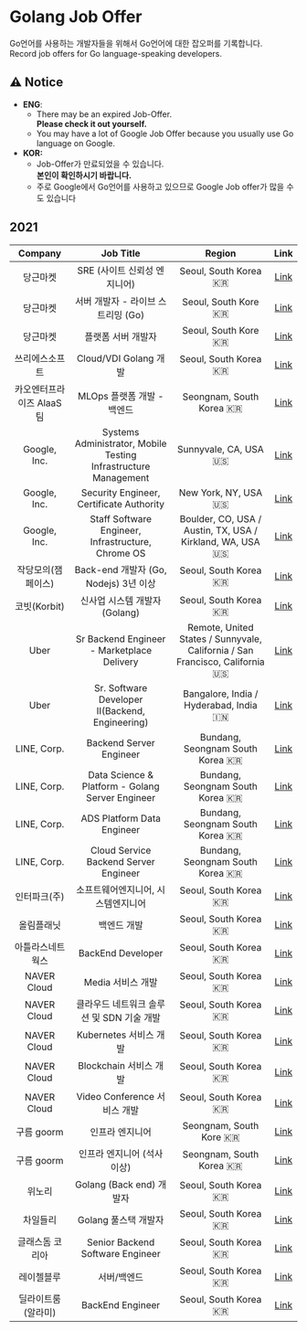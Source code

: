 # Golang Job Offer
Go언어를 사용하는 개발자들을 위해서 Go언어에 대한 잡오퍼를 기록합니다.  
Record job offers for Go language-speaking developers.

## ⚠️ Notice
- **ENG**: 
  - There may be an expired Job-Offer.  
  **Please check it out yourself.**
  - You may have a lot of Google Job Offer because you usually use Go language on Google.
- **KOR:**
  -  Job-Offer가 만료되었을 수 있습니다.  
  **본인이 확인하시기 바랍니다.**
  - 주로 Google에서 Go언어를 사용하고 있으므로 Google Job offer가 많을 수도 있습니다

## 2021
|Company|Job Title|Region|Link|
|:----:|:----------------------------:|:--------------:|:--------------:|
|당근마켓|SRE (사이트 신뢰성 엔지니어)|Seoul, South Korea 🇰🇷|[Link](https://team.daangn.com/jobs/4473170003/)| 
|당근마켓|서버 개발자 - 라이브 스트리밍 (Go)|Seoul, South Kore 🇰🇷|[Link](https://team.daangn.com/jobs/4708639003/)|
|당근마켓|플랫폼 서버 개발자|Seoul, South Kore 🇰🇷|[Link](https://team.daangn.com/jobs/4300800003/)|
|쓰리에스소프트|Cloud/VDI Golang 개발|Seoul, South Korea 🇰🇷|[Link](https://programmers.co.kr/job_positions/5801?fbclid=IwAR1oi6HFJU1c40D8lV6b5zZlxAX0lXmfOn6V9ybmASWkpaMtPv-ydmeWOP4)|
|카오엔터프라이즈 AlaaS팀|MLOps 플랫폼 개발 - 백엔드|Seongnam, South Korea 🇰🇷| [Link](https://careers.kakaoenterprise.com/job/%EA%B2%BD%EA%B8%B0%EB%8F%84-AI-Lab-MLOps-%ED%94%8C%EB%9E%AB%ED%8F%BC-%EA%B0%9C%EB%B0%9C-%28%EB%B0%B1%EC%97%94%EB%93%9C%ED%94%84%EB%A1%A0%ED%8A%B8%EC%97%94%EB%93%9C%29-%EA%B2%BD%EA%B8%B0%EB%8F%84/6518844/)|
|Google, Inc.| Systems Administrator, Mobile Testing Infrastructure Management | Sunnyvale, CA, USA 🇺🇸 | [Link](https://careers.google.com/jobs/results/86555199058911942/)|
|Google, Inc.| Security Engineer, Certificate Authority|New York, NY, USA 🇺🇸 | [Link](https://careers.google.com/jobs/results/138583168685875910/)|
|Google, Inc.| Staff Software Engineer, Infrastructure, Chrome OS | Boulder, CO, USA / Austin, TX, USA / Kirkland, WA, USA 🇺🇸| [Link](https://careers.google.com/jobs/results/87507325058720454/)
| 작당모의(잼페이스) | Back-end 개발자 (Go, Nodejs) 3년 이상 | Seoul, South Korea 🇰🇷| [Link](https://www.wanted.co.kr/wd/38552) |
| 코빗(Korbit) | 신사업 시스템 개발자 (Golang) | Seoul, South Korea 🇰🇷 | [Link](https://www.wanted.co.kr/wd/81610) |
| Uber | Sr Backend Engineer - Marketplace Delivery | Remote, United States / Sunnyvale, California / San Francisco, California 🇺🇸 | [Link](https://www.uber.com/global/ko/careers/list/105446/)|
| Uber | Sr. Software Developer II(Backend, Engineering) | Bangalore, India / Hyderabad, India 🇮🇳| [Link](https://www.uber.com/global/ko/careers/list/110030/)
| LINE, Corp. | Backend Server Engineer | Bundang, Seongnam South Korea 🇰🇷 | [Link](https://careers.linecorp.com/ko/jobs/366)|
| LINE, Corp. | Data Science & Platform - Golang Server Engineer | Bundang, Seongnam South Korea 🇰🇷 | [Link](https://careers.linecorp.com/ko/jobs/956)|
| LINE, Corp. | ADS Platform Data Engineer | Bundang, Seongnam South Korea 🇰🇷 | [Link](https://careers.linecorp.com/ko/jobs/407) |
| LINE, Corp. | Cloud Service Backend Server Engineer | Bundang, Seongnam South Korea 🇰🇷 | [Link](https://careers.linecorp.com/ko/jobs/879)|
| 인터파크(주) | 소프트웨어엔지니어, 시스템엔지니어 | Seoul, South Korea 🇰🇷 | [Link](https://www.jobplanet.co.kr/companies/57834/job_postings/1211604/golang-%EA%B0%9C%EB%B0%9C/%EC%9D%B8%ED%84%B0%ED%8C%8C%ED%81%AC?utm_campaign=google_jobs_apply&utm_source=google_jobs_apply&utm_medium=organic)|
| 올림플래닛 | 백엔드 개발 | Seoul, South Korea 🇰🇷 | [Link](https://school.programmers.co.kr/job_positions/4956) |
| 아틀라스네트웍스 | BackEnd Developer | Seoul, South Korea 🇰🇷 | [Link](https://www.wanted.co.kr/wd/72912) |
| NAVER Cloud | Media 서비스 개발 | Seoul, South Korea 🇰🇷 | [Link](https://recruit.navercorp.com/naver/job/detail/developer?annoId=20006569) | 
| NAVER Cloud | 클라우드 네트워크 솔루션 및 SDN 기술 개발 | Seoul, South Korea 🇰🇷 | [Link](https://recruit.navercorp.com/naver/job/detail/developer?annoId=20005396) |
| NAVER Cloud | Kubernetes 서비스 개발 | Seoul, South Korea 🇰🇷 | [Link](https://recruit.navercorp.com/naver/job/detail/developer?annoId=20005396) | 
| NAVER Cloud | Blockchain 서비스 개발 | Seoul, South Korea 🇰🇷 | [Link](https://recruit.navercorp.com/naver/job/detail/developer?annoId=20005405) |
| NAVER Cloud | Video Conference 서비스 개발 | Seoul, South Korea 🇰🇷 | [Link](https://recruit.navercorp.com/naver/job/detail/developer?annoId=20005416) |
| 구름 goorm | 인프라 엔지니어 | Seongnam, South Kore 🇰🇷 | [Link](https://www.rocketpunch.com/jobs/84164/%EC%9D%B8%ED%94%84%EB%9D%BC-%EC%97%94%EC%A7%80%EB%8B%88%EC%96%B4) |
| 구름 goorm | 인프라 엔지니어 (석사 이상) | Seongnam, South Korea 🇰🇷| [Link](https://www.rocketpunch.com/jobs/79846/%EC%9D%B8%ED%94%84%EB%9D%BC-%EC%97%94%EC%A7%80%EB%8B%88%EC%96%B4-%EC%84%9D%EC%82%AC-%EC%9D%B4%EC%83%81)|
| 위노리 | Golang (Back end) 개발자 | Seoul, South Korea 🇰🇷 | [Link](https://www.rocketpunch.com/jobs/114379/react-react-native-%ED%94%84%EB%A1%A0%ED%8A%B8%EC%97%94%EB%93%9Cfront-end-Nodejs-Golang-Back-end-%EA%B0%9C%EB%B0%9C%EC%9E%90-%EA%B5%AC%EC%9D%B8) |
| 차일들리 | Golang 풀스택 개발자 | Seoul, South Korea 🇰🇷 | [Link](https://www.rocketpunch.com/jobs/109776/Vue-NodejsGolang-%ED%92%80%EC%8A%A4%ED%83%9D-%EA%B0%9C%EB%B0%9C%EC%9E%90%EA%B2%BD%EB%A0%A5-%EB%B0%8F-%EA%B3%A0%EC%9A%A9%ED%98%95%ED%83%9C-%EB%AC%B4%EA%B4%80%EC%9D%B8%ED%84%B4%EC%8B%A0%EC%9E%85%EA%B2%BD%EB%A0%A5%EC%9E%AC%ED%83%9D%EA%B7%BC%EB%AC%B4-%EB%B0%8F-%EC%A0%95%EA%B7%9C%EC%A7%81-%EC%A0%84%ED%99%98-%EA%B0%80%EB%8A%A512%EC%9D%B8%EC%8B%A4-%EC%A0%9C%EA%B3%B5%EA%B3%B5%EB%B6%80%EC%8B%9C%EA%B0%84-%EC%A0%9C%EA%B3%B5) | 
| 글래스돔 코리아 | Senior Backend Software Engineer | Seoul, South Korea 🇰🇷 | [Link](https://www.rocketpunch.com/jobs/115065/%EC%8B%A4%EB%A6%AC%EC%BD%98%EB%B0%B8%EB%A6%AC-%EC%8A%A4%ED%83%80%ED%8A%B8%EC%97%85-%EA%B8%80%EB%9E%98%EC%8A%A4%EB%8F%94-Senior-Backend-Software-Engineer-%EA%B2%BD%EB%A0%A5) | 
| 레이첼블루 | 서버/백엔드 | Seoul, South Korea 🇰🇷| [Link](https://www.rocketpunch.com/jobs/100878/%EC%84%9C%EB%B2%84%EB%B0%B1%EC%97%94%EB%93%9C) |
| 딜라이트룸 (알라미) | BackEnd Engineer | Seoul, South Korea 🇰🇷 | [Link](https://www.rocketpunch.com/jobs/90608/Backend-Engineer)
